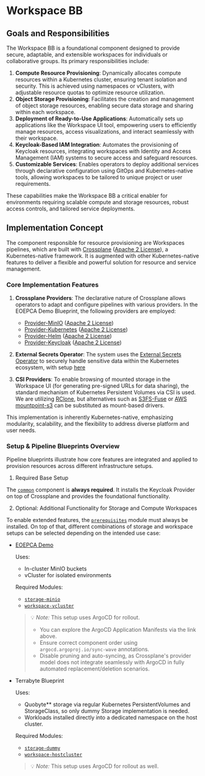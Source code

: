# Workspace BB

## Goals and Responsibilities

The Workspace BB is a foundational component designed to provide secure, adaptable, and extensible workspaces for individuals or collaborative groups. Its primary responsibilities include:

1. **Compute Resource Provisioning**: Dynamically allocates compute resources within a Kubernetes cluster, ensuring tenant isolation and security. This is achieved using namespaces or vClusters, with adjustable resource quotas to optimize resource utilization.  
2. **Object Storage Provisioning**: Facilitates the creation and management of object storage resources, enabling secure data storage and sharing within each workspace.  
3. **Deployment of Ready-to-Use Applications**: Automatically sets up applications like the Workspace UI tool, empowering users to efficiently manage resources, access visualizations, and interact seamlessly with their workspace.  
4. **Keycloak-Based IAM Integration**: Automates the provisioning of Keycloak resources, integrating workspaces with Identity and Access Management (IAM) systems to secure access and safeguard resources.  
5. **Customizable Services**: Enables operators to deploy additional services through declarative configuration using GitOps and Kubernetes-native tools, allowing workspaces to be tailored to unique project or user requirements.  

These capabilities make the Workspace BB a critical enabler for environments requiring scalable compute and storage resources, robust access controls, and tailored service deployments.

## Implementation Concept

The component responsible for resource provisioning are Workspaces pipelines, which are built with [Crossplane](https://github.com/crossplane/crossplane) ([Apache 2 License](https://github.com/crossplane/crossplane/blob/main/LICENSE)), a Kubernetes-native framework. It is augmented with other Kubernetes-native features to deliver a flexible and powerful solution for resource and service management.

### Core Implementation Features

1. **Crossplane Providers**: The declarative nature of Crossplane allows operators to adapt and configure pipelines with various providers. In the EOEPCA Demo Blueprint, the following providers are employed:
   - [Provider-MinIO](https://github.com/vshn/provider-minio) ([Apache 2 License](https://github.com/vshn/provider-minio/blob/main/LICENSE))
   - [Provider-Kubernetes](https://github.com/crossplane-contrib/provider-kubernetes) ([Apache 2 License](https://github.com/crossplane-contrib/provider-kubernetes/blob/main/LICENSE))
   - [Provider-Helm](https://github.com/crossplane-contrib/provider-helm) ([Apache 2 License](https://github.com/crossplane-contrib/provider-helm/blob/main/LICENSE))
   - [Provider-Keycloak](https://github.com/crossplane-contrib/provider-keycloak) ([Apache 2 License](https://github.com/crossplane-contrib/provider-keycloak/blob/main/LICENSE))

2. **External Secrets Operator**: The system uses the [External Secrets Operator](https://external-secrets.io) to securely handle sensitive data within the Kubernetes ecosystem, with setup [here](./setup/common/eso.yaml)

3. **CSI Providers**: To enable browsing of mounted storage in the Workspace UI (for generating pre-signed URLs for data sharing), the standard mechanism of Kubernetes Persistent Volumes via CSI is used. We are utilizing [RClone](https://github.com/rclone/rclone), but alternatives such as [S3FS-Fuse](https://github.com/s3fs-fuse/s3fs-fuse) or [AWS mountpoint-s3](https://github.com/awslabs/mountpoint-s3) can be substituted as mount-based drivers.

This implementation is inherently Kubernetes-native, emphasizing modularity, scalability, and the flexibility to address diverse platform and user needs.

### Setup & Pipeline Blueprints Overview

Pipeline blueprints illustrate how core features are integrated and applied to provision resources across different infrastructure setups.

1) Required Base Setup

The [`common`](/setup/common) component is **always required**. It installs the Keycloak Provider on top of Crossplane and provides the foundational functionality.


2) Optional: Additional Functionality for Storage and Compute Workspaces

To enable extended features, the [`prerequisites`](/setup/prerequisites) module must always be installed. On top of that, different combinations of storage and workspace setups can be selected depending on the intended use case:

- [EOEPCA Demo](https://github.com/EOEPCA/workspace/tree/main/setup)

   Uses:

   - In-cluster MinIO buckets  
   - vCluster for isolated environments

   Required Modules:

   - [`storage-minio`](/setup/minio)
   - [`workspace-vcluster`](/setup/workspace-vcluster/)

   > 💡 *Note:* This setup uses ArgoCD for rollout.  
   > - You can explore the ArgoCD Application Manifests via the link above.  
   > - Ensure correct component order using `argocd.argoproj.io/sync-wave` annotations.  
   > - Disable pruning and auto-syncing, as Crossplane's provider model does not integrate seamlessly with ArgoCD in fully automated replacement/deletion scenarios.

- Terrabyte Blueprint

   Uses:

   - Quobyte** storage via regular Kubernetes PersistentVolumes and StorageClass, so only dummy Storage implementation is needed.
   - Workloads installed directly into a dedicated namespace on the host cluster.

   Required Modules:

   - [`storage-dummy`](/setup/dummy)
   - [`workspace-hostcluster`](/setup/workspace-hostcluster/)

   > 💡 *Note:* This setup uses ArgoCD for rollout as well.